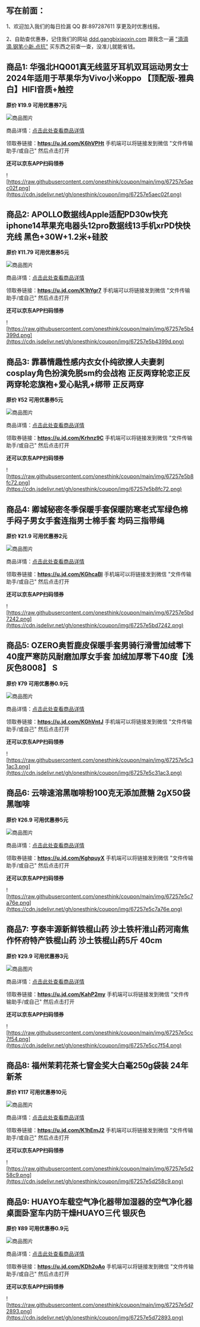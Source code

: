 ## 写在前面：

1、欢迎加入我们的每日捡漏 QQ 群:897287611 享更及时优惠线报。

2、自助查优惠券，记住我们的网站 [ddd.gangbixiaoxin.com](https://ddd.gangbixiaoxin.com) 跟我念一遍 ["滴滴滴.钢笔小新.点抗"](https://ddd.gangbixiaoxin.com) 买东西之前查一查，没准儿就能省钱。

## 商品1: 华强北HQ001真无线蓝牙耳机双耳运动男女士2024年适用于苹果华为Vivo小米oppo 【顶配版-雅典白】HIFI音质+触控

**原价 ¥19.9 可用优惠券7元**

![商品图片](http://img14.360buyimg.com/n1/jfs/t1/132302/2/48603/65858/6715f1dcFa681ff0c/0192860417adce64.jpg)

商品详情：[点击此处查看商品详情](https://union-click.jd.com/jdc?e=1003156031&amp;p=JF8BAdwJK1olXwIHXVhaCEgeAV8IGlsUXwEHUVpfCksRC19MRANLAjZbERscSkAJHTRQRA1CCVkdDwtCWhVLHTdNTwcKBENeCVAfUg8bSidfYFsRVEV0Cl4nXT5NfwhRZCJpP1FeOlxaDQ5fUGd-WSh9NlZSMy4OX1xXDxtxazliLm1cIzc9bjxeaCh_RAFNOWVyEj0vVTJ1Ah9ObS5lPWFYBhcqakp0YW58Wy9dB2VgVS4bfyJ_ZQ98eAxhJFRhIAddTT1uVT9zfCcTOE5hIjkCViNFZRNtezhhWGVrMDgqfBkSdAZwcjt2IQF0NiY7aDh3Cxhxaz91OXIKIzcpaCtlYCh8cgFzKU8CECg0Ui5sY3sKbk8XKDZgEx0_SQ9JWQ8KQzlsX1R4CUQGXytRD2M4GmsWXAYFXVhaDkISM18IG2tUMwYGUF1YCUwfM244G10XXAICVVtcDkgVBF8IE1wliqu6gdTs3cOu1_GAzOKyiI--gMDVOHsnAF8IGloXXQIFVVxdOHsXAF8LKwV7XFUFUQpcDUp5X2xDQl1WFFtsVF1UD0kUBGcNK1kUXAQAZG5tQQNAeG8MEhhjAwZ4ASsHdCxOfBZ0eQxJMwQFURsVW0NhQRxgcAtFOnZRA25dOA)

领取券链接：**https://u.jd.com/K6hVPHt** 手机端可以将链接发到微信 "文件传输助手/或自己" 然后点击打开

**还可以京东APP扫码领券**

![https://raw.githubusercontent.com/onesthink/coupon/main/img/67257e5aec02f.png](https://cdn.jsdelivr.net/gh/onesthink/coupon/img/67257e5aec02f.png)

## 商品2: APOLLO数据线Apple适配PD30w快充iphone14苹果充电器头12pro数据线13手机xrPD快快充线 黑色+30W+1.2米+硅胶

**原价 ¥11.79 可用优惠券5元**

![商品图片](http://img14.360buyimg.com/n1/jfs/t1/88312/1/52647/30277/66e4d51fF53fa0393/4d4593048c0e66ef.jpg)

商品详情：[点击此处查看商品详情](https://union-click.jd.com/jdc?e=1003156031&amp;p=JF8BAdwJK1olXwIHXVhbCUsUA18IGlsVWgAFVVxVAU4SAl9MRANLAjZbERscSkAJHTRQRA1CCVkdDwtCWhVLHTdNTwcKBENeCVAfUg8beyt1bzJ8IXMHHRlVQEhuCzpvThJcDgFeOlxYCRRTfzxYZj5xC1l-NgUuD1xXDxtxazliPnlDI1wtaDJ0Ay9_citNOWJiEj4VUiJ1AgdObT5lDWFYNBc9QEthYSYJWzh3B2JgVS4bfwNscRZ7fAxhJFRgIwddTT9uczxzfCcTOE5hIjkCViNFZRB6Yj9qGXBrLD0pUR5VY21aciJxKll0PSI7fBJnCxhhaCthFGFBNCc2ezxlYCh8Yg1zKWV9FyoCYBtsY3sKbk8XKDZ8VCpbVBkVWg8AR11sD1xlPxpbVDhBD2M4GmsWXAYFXVhaDkISM18IG2tUMwYEUFhYD00fM244G10XXAICVVtdCUoUAF8IE1wliqu6gdTs3cOu1_GAzOKyiI--gMDVOHsnAF8IGloXXQIFVVxdOHsXAF8LKwV7XFUEVl9cXE15X2xDQl1RXkBsVF1UD04TBmgPK1kUXAQAZG5tcA9qdwZhZy4QFEEKHF0kAB5wViZBSFxJMwQHVQEZdBhHfgpsTQRpP11xU25dOA)

领取券链接：**https://u.jd.com/K1hYgr7** 手机端可以将链接发到微信 "文件传输助手/或自己" 然后点击打开

**还可以京东APP扫码领券**

![https://raw.githubusercontent.com/onesthink/coupon/main/img/67257e5b4399d.png](https://cdn.jsdelivr.net/gh/onesthink/coupon/img/67257e5b4399d.png)

## 商品3: 霏慕情趣性感内衣女仆纯欲撩人夫妻刺cosplay角色扮演免脱sm约会战袍 正反两穿轮恋正反两穿轮恋旗袍+爱心贴乳+绑带 正反两穿

**原价 ¥52 可用优惠券5元**

![商品图片](http://img14.360buyimg.com/n1/jfs/t1/221400/34/44115/131952/6712220aFa0c821ba/6dea48e2434c49e6.jpg)

商品详情：[点击此处查看商品详情](https://union-click.jd.com/jdc?e=1003156031&amp;p=JF8BAd8JK1olXwIHXVhZCkwSAF8IGlsWXQcFUF5aDU0TC19MRANLAjZbERscSkAJHTRQRA1CCVkdDwtCWhVLHTdNTwcKBENeCVAfUg8bWTRyTx5UW29BICRccQ1pZAlUazhCJ1hbOlxUDCxMRQoIS19qKH56I1kZV1xXDxtxazliBGVGI1w5aj9OdC5_YgFNOWVmEj4VVTJ1Ah9Obz5mK2FbNBcqekp-YW5aWyxnB2RgHTYbfBRgdRgJTgxhJFRnIBddVjx-dwxzfCcTOE5hIjkCViNFZRNtYihtSQV1NFwpayt0YCt-aS98PWVqQF0qfiJvYBgJc1xjL2FxIF8PDyhldwt8eThSKW9UBCoEew9jXBdrYDsBX3MWVittDAlBAjhOfwZwAF5dIy0ffCt3eggBXVcZbQcyV19dD0IRBGkBHmslXQYyFTBdAUoWBGgAHmsUbQYEVl9ZCEoSA2wJGFglXQ4FZInwsJ6dsrqAoo-L1dG784vUtJ-Ji184K1glXQcDVl5ZD0oVA184G1glXjZcOl8OCBxHVGoIdQcWFl8EEwJUZkkUBmgBElMQbQQDVVxfOHsnWTRyTx5UW29BICRccQ1pZAlUazhCJ1hbOlxUDCxMRQoIS19qKH56I1kZV3sXMw)

领取券链接：**https://u.jd.com/Krhnz9C** 手机端可以将链接发到微信 "文件传输助手/或自己" 然后点击打开

**还可以京东APP扫码领券**

![https://raw.githubusercontent.com/onesthink/coupon/main/img/67257e5b8fc72.png](https://cdn.jsdelivr.net/gh/onesthink/coupon/img/67257e5b8fc72.png)

## 商品4: 卿城秘密冬季保暖手套保暖防寒老式军绿色棉手闷子男女手套连指男士棉手套 均码三指带绳

**原价 ¥21.9 可用优惠券2元**

![商品图片](http://img14.360buyimg.com/n1/jfs/t1/6012/27/32515/161754/670b36a9F7e0bd856/2a65c4f638004161.jpg)

商品详情：[点击此处查看商品详情](https://union-click.jd.com/jdc?e=1003156031&amp;p=JF8BAdYJK1olXwIHXVhfAE0WCl8IGlsWXAQAUllVAU8SAF9MRANLAjZbERscSkAJHTRQRA1CCVkdDwtCWhVLHTdNTwcKBENeCVAfUg8beRxcUhhhC2ADEz9ceDYVSzBOfxxMW3sEOlwndQpkYglxTgVGXlFpESMKClxXDxtxazliBGFHIAEPbzJ0Ayx_ciNNOWJ2Ej4vVTh1Ah9OeBBlOmFbKBcqQEpHYW54WztdAHRgHS4bfDJvZRhrbAxhJFRiIy06Tz9-Zw1zfCcTOE5hIjkCViNFZRB_bwJ2A2VrPD4-UTMDABh8Qyd8KmVlCig0Wi9jcBRUeDJHP39xMx8rYRlzdCdrRyxKIVV1NzUefDJvW19_HVNeVEd5LztffghyUTFsXw9FJWFUWFJtCXsUAm8PEl0SWw8HZG5dCHtWbW8BGV4XWAAFZF9tCE0VAmsIGl4VXwQCV25dAEwn1MKwztGkiI67gMDV3_Kw1ua0z8WdbTYyV25dCUoVA2sPGlkVbTYCV25eOBV5AjwPHFocXQ5sCF0WUU1RX2hmG1gcWgMCUFxaOEkWAm0KK2slJ3VWHR0pXi0WRA4JayYXFVlEMBkEDjYRbW1yZhpmPGB7AQAOCxx8RhJfGWsVbQ)

领取券链接：**https://u.jd.com/KGhcaBI** 手机端可以将链接发到微信 "文件传输助手/或自己" 然后点击打开

**还可以京东APP扫码领券**

![https://raw.githubusercontent.com/onesthink/coupon/main/img/67257e5bd7242.png](https://cdn.jsdelivr.net/gh/onesthink/coupon/img/67257e5bd7242.png)

## 商品5: OZERO奥哲鹿皮保暖手套男骑行滑雪加绒零下40度严寒防风耐磨加厚女手套 加绒加厚零下40度【浅灰色8008】 S

**原价 ¥79 可用优惠券0.9元**

![商品图片](http://img14.360buyimg.com/n1/jfs/t1/96359/27/41534/133890/670ce885Fff872642/ee466e8d7c318c58.jpg)

商品详情：[点击此处查看商品详情](https://union-click.jd.com/jdc?e=1003156031&amp;p=JF8BAa0JK1olXwIHXVhaCEkVBl8IGloSWw4FXVpUCU8WAV9MRANLAjZbERscSkAJHTRQRA1CCVkdDwtCWhVLHTdNTwcKBENeCVAfUg8beDlbY1thGVoBC1wufytVUyRSeyRGPQVqOgwldhxBaAwMfS5LOXoBA1w2VlxXDxtxaz5hBH1dI1wLbjJkZCx8cidNOWJqEikFUiJ1ShNOeBBlOmFbLBc9ekpHYSZ4WztNAH9gVQwbaBN3ZRhSeAxhJFRhIC0iSz1-VQhzfSdrCllQMD1dABdzAQtQbDh2AXBrAjsqayhTdxt8D1lgbX95AF0EcAlyZix-UzprKl11AwscUCsbD18JK1gUXQELUllbAU4nM28IKxp7XQUHUFdfDkknAl8IHVkUWQYDUV5aD08TM28AHGvC8L7X3u-IgPLDneffovzA1LrWytZtOHsUM28JGlkVWQEDVl5tOEsUM2w4RTUUDg4CV1oKCCVLACRRHRASG2gFVl5ZCUMeAl8KGloXXzYyZCULWzMXdytUGAQXLnFiFg4WUitoUA8LczVHJXhVAjU-DC1iXQt0GAwXNlgyVG4)

领取券链接：**https://u.jd.com/KGhVntJ** 手机端可以将链接发到微信 "文件传输助手/或自己" 然后点击打开

**还可以京东APP扫码领券**

![https://raw.githubusercontent.com/onesthink/coupon/main/img/67257e5c31ac3.png](https://cdn.jsdelivr.net/gh/onesthink/coupon/img/67257e5c31ac3.png)

## 商品6: 云啡速溶黑咖啡粉100克无添加蔗糖 2gX50袋黑咖啡

**原价 ¥26.9 可用优惠券5元**

![商品图片](http://img14.360buyimg.com/n1/jfs/t1/57602/4/17282/185151/6264c5c2E3fb5d135/cb935ee4f0708f4e.jpg)

商品详情：[点击此处查看商品详情](https://union-click.jd.com/jdc?e=1003156031&amp;p=JF8BAdwJK1olXwIHXVhfC00eAl8IGloRXAQFUVxfCkMeCl9MRANLAjZbERscSkAJHTRQRA1CCVkdDwtCWhVLHTdNTwcKBENeCVAfUg8bYD9SRgZoDkRfJhw6XjQQXRNrSRNiWXtKOlwjaTFHdxhgeixhD2RyIDguXlxXDxtxaz5hPmFHI1w9aDxeaDB-cg1NOWVmEj0VVTx1AhNObwBmK2FYPBc9UEtgYSZgWzhdB2ZgHRgbfjJscBtSZAxhJFRgIy0-Vz9uewpzfCcTOE5hIjkCViNFZRB6bD9pW3EABjo9ay8DABh-cit8KnVLFD4kaClgZxsBbTJiK3FhMxwpUDBhYzdrXC98B1Z2DT0YfiJzZRRoD1lgSQR3ZCEabi5uYzl6fiFjDwNXACwOQUwNHQ8EF2sUbQUDVFlUDkwRCmo4K1sVbUdsU1xdC0oXM244G10XXAICVVtdDkIfAl8IE1wliqu6gdTs3cOu1_GAzOKyiI--gMDVOHsnAF8IGloXXQIFVVxdOHsXAF8LKwV7XFUFUVddC095X2xDQlIUWVxsVF1UDk4WBWgMK1kUXAQAZG5taxtNXjJ1SBlIL0RlAiFaVjd0USd_HyZdMwR8NSQNfDx_Yhh8STllKWBxAm5dOA)

领取券链接：**https://u.jd.com/KghpuyX** 手机端可以将链接发到微信 "文件传输助手/或自己" 然后点击打开

**还可以京东APP扫码领券**

![https://raw.githubusercontent.com/onesthink/coupon/main/img/67257e5c7a76e.png](https://cdn.jsdelivr.net/gh/onesthink/coupon/img/67257e5c7a76e.png)

## 商品7: 亨泰丰源新鲜铁棍山药 沙土铁杆淮山药河南焦作怀府特产铁棍山药 沙土铁棍山药5斤 40cm

**原价 ¥29.9 可用优惠券3元**

![商品图片](http://img14.360buyimg.com/n1/jfs/t1/133253/31/9452/112946/5f55c68dEca2d9519/d297e2202d10c3b4.jpg)

商品详情：[点击此处查看商品详情](https://union-click.jd.com/jdc?e=1003156031&amp;p=JF8BAc0JK1olXwIHXVhYD0ISAl8KGFMSWw4FXVZaDXtTXDdWRGtMGENDFlVDFhBPXDlfTwQKBlMdBgABFhNSVzMXQh5JAAhADhpRDDBnBQtLSRpXBXNXLQA1UDIUQzQPbBBDMwRZDlYmUzxKYzt_bDx2JFV-VEkdBD9Iez98QiBKKgRUBCoEfxxwejZ3bD9cGGNdNyE9VSxJZ21jZyxPCwFnCwM0fy9eXQpQfCR1OXlDIDcLUDx0eCp8YglwKnUCFCYoYz11WRsOfxIdAFNyPFsqVzdyeht3RS18B2ViJzkdayJNZwxSeBpjJH10ND0pHEhgYAZgSy9mCFp0ICoOfAJ8QhgKQThhLnFVZF01FjtBQDBgfl53DUMELUArAQxXRh8EF2sUbQUDVFlUDkwRCmo4K1sVbUdsU1ZZCUMeM244G10XXAICVVteC0kQC18IE1wliqu6gdTs3cOu1_GAzOKyiI--gMDVOHsnAF8IGloXXQIFVVxdOHsXAF8LKwV7XFULUwpeX015X2xDQlIXAE9sVF1UCEwWAmkBK1kUXAQAZG5tDDBnBQtLSRpXBXNXLQA1UDIUQzQPbBBDMwRZDlYmUzxKYzt_bDx2JFV-VG5dOA)

领取券链接：**https://u.jd.com/KahP2my** 手机端可以将链接发到微信 "文件传输助手/或自己" 然后点击打开

**还可以京东APP扫码领券**

![https://raw.githubusercontent.com/onesthink/coupon/main/img/67257e5cc7f54.png](https://cdn.jsdelivr.net/gh/onesthink/coupon/img/67257e5cc7f54.png)

## 商品8: 福州茉莉花茶七窨金奖大白毫250g袋装 24年新茶

**原价 ¥117 可用优惠券10元**

![商品图片](http://img14.360buyimg.com/n1/jfs/t1/5283/4/23619/207293/6693edabF568872ff/308ebf0e1fda4945.jpg)

商品详情：[点击此处查看商品详情](https://union-click.jd.com/jdc?e=1003156031&amp;p=JF8BAdMJK1olXwIHXVhYD00WAF8IGlsUVQEBUlxVCEMfB19MRANLAjZbERscSkAJHTRQRA1CCVkdDwtCWhVLHTdNTwcKBENeCVAfUg8baDpzYzMXAVFXMQo_CDlyUDN4cilcBQ9GOlwidEtCSh1yGCIQHnJkECgIclxXDxtxazliLk9cIFwPaDJ0YDB-Yj9NOWV6EikFVTh1ShdOeC5lOWFYIBcqUEp1YW58Wy1nAH9gHSobazJocBZ7GwxhJFRiIwc2TzwVUQlzfCcTOE5hIjkCViNFZRNveBJpVXFwPDokezxWYB18cjtPCEZ0NiY4ay9kQBthcC12XHYKIyc-fjxlYDN_RCdGKU9pESgkYBMnSBhya1N9PmdnCyQudB11f2gJZVtvCwoOZF9tC0oXBGYOHF0cWDYyVF5tSSUXBmcMHlgUXzYDZF5bCkoTA24NGF4TWgIyVFZaOJy6u7qCqo6d5NKc3Inkr56ev7uWk2slbQUyVF9cCksTBG4KG2slXQUyV24DZkpEBWwMGFkdM1oBHwdUDB1BbWgKGFsdVQQBZFxcCUkVM184cA5uJW4ACAkIbR91Ax1tSAdlNHRLDFcZZklof29dUilvXn8HFyo7TD1CeV8IKw)

领取券链接：**https://u.jd.com/K1hEmJ2** 手机端可以将链接发到微信 "文件传输助手/或自己" 然后点击打开

**还可以京东APP扫码领券**

![https://raw.githubusercontent.com/onesthink/coupon/main/img/67257e5d258c9.png](https://cdn.jsdelivr.net/gh/onesthink/coupon/img/67257e5d258c9.png)

## 商品9: HUAYO车载空气净化器带加湿器的空气净化器桌面卧室车内防干燥HUAYO三代 银灰色

**原价 ¥89 可用优惠券0.9元**

![商品图片](http://img14.360buyimg.com/n1/jfs/t1/149815/5/42530/56950/670cd418Fa45f154e/7dfe7d5f285aff61.jpg)

商品详情：[点击此处查看商品详情](https://union-click.jd.com/jdc?e=1003156031&amp;p=JF8BAa4JK1olXwIHXVhaAEgSA18IGlsWXAIBVl1dAE4SB19MRANLAjZbERscSkAJHTRQRA1CCVkdDwtCWhVLHTdNTwcKBENeCVAfUg8bZRdeRj1PGFJ1Lyc5TTVzQhhVGydhAkcBOlwtahNvaxIBTwdNVAUCIwk2UFxXDxtxazliBGFBIFwhazx0Si9_cj9NOWJQEik_Uhh1Aj1OexBlO2FbVRc-ekthYW5oWzh3AHRgHQwbfilzZhh8cAxhJFRgLT0-Vz9-VT9zfSdrClllPzxdCAxxejlQbDh2AXEAAjwqawJJdBt8D1lgbRhKN1w7QRB0YRFuYRxTA2JdNF8pUTsbD18JK1gUXQELUllbAU4nM28IKxp7XQMHUlpbCU0nAl8IHVkUWQYDUV1aAU8fM28AHGvC8L7X3u-IgPLDneffovzA1LrWytZtOHsUM28JGlkVWQEDVl5tOEsUM2w4RTUUDgEHAF9fWCVLACRREl0WAmgCV1daCkMXAGo4GVoUXwQyZG47cB1KZTVNTyxuJGJHKjocfxYXfxtXWlh7X3ZgDCY1dUJDXzcBGFtiCm1aZF5t)

领取券链接：**https://u.jd.com/KDh2oAo** 手机端可以将链接发到微信 "文件传输助手/或自己" 然后点击打开

**还可以京东APP扫码领券**

![https://raw.githubusercontent.com/onesthink/coupon/main/img/67257e5d72893.png](https://cdn.jsdelivr.net/gh/onesthink/coupon/img/67257e5d72893.png)

